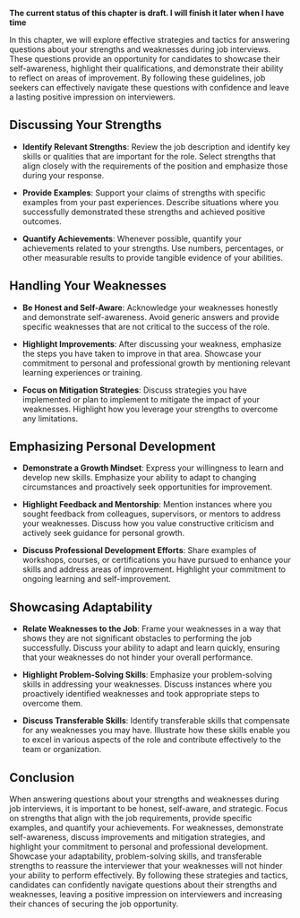 **The current status of this chapter is draft. I will finish it later when I have time**

In this chapter, we will explore effective strategies and tactics for answering questions about your strengths and weaknesses during job interviews. These questions provide an opportunity for candidates to showcase their self-awareness, highlight their qualifications, and demonstrate their ability to reflect on areas of improvement. By following these guidelines, job seekers can effectively navigate these questions with confidence and leave a lasting positive impression on interviewers.

Discussing Your Strengths
-------------------------

* **Identify Relevant Strengths**: Review the job description and identify key skills or qualities that are important for the role. Select strengths that align closely with the requirements of the position and emphasize those during your response.

* **Provide Examples**: Support your claims of strengths with specific examples from your past experiences. Describe situations where you successfully demonstrated these strengths and achieved positive outcomes.

* **Quantify Achievements**: Whenever possible, quantify your achievements related to your strengths. Use numbers, percentages, or other measurable results to provide tangible evidence of your abilities.

Handling Your Weaknesses
------------------------

* **Be Honest and Self-Aware**: Acknowledge your weaknesses honestly and demonstrate self-awareness. Avoid generic answers and provide specific weaknesses that are not critical to the success of the role.

* **Highlight Improvements**: After discussing your weakness, emphasize the steps you have taken to improve in that area. Showcase your commitment to personal and professional growth by mentioning relevant learning experiences or training.

* **Focus on Mitigation Strategies**: Discuss strategies you have implemented or plan to implement to mitigate the impact of your weaknesses. Highlight how you leverage your strengths to overcome any limitations.

Emphasizing Personal Development
--------------------------------

* **Demonstrate a Growth Mindset**: Express your willingness to learn and develop new skills. Emphasize your ability to adapt to changing circumstances and proactively seek opportunities for improvement.

* **Highlight Feedback and Mentorship**: Mention instances where you sought feedback from colleagues, supervisors, or mentors to address your weaknesses. Discuss how you value constructive criticism and actively seek guidance for personal growth.

* **Discuss Professional Development Efforts**: Share examples of workshops, courses, or certifications you have pursued to enhance your skills and address areas of improvement. Highlight your commitment to ongoing learning and self-improvement.

Showcasing Adaptability
-----------------------

* **Relate Weaknesses to the Job**: Frame your weaknesses in a way that shows they are not significant obstacles to performing the job successfully. Discuss your ability to adapt and learn quickly, ensuring that your weaknesses do not hinder your overall performance.

* **Highlight Problem-Solving Skills**: Emphasize your problem-solving skills in addressing your weaknesses. Discuss instances where you proactively identified weaknesses and took appropriate steps to overcome them.

* **Discuss Transferable Skills**: Identify transferable skills that compensate for any weaknesses you may have. Illustrate how these skills enable you to excel in various aspects of the role and contribute effectively to the team or organization.

Conclusion
----------

When answering questions about your strengths and weaknesses during job interviews, it is important to be honest, self-aware, and strategic. Focus on strengths that align with the job requirements, provide specific examples, and quantify your achievements. For weaknesses, demonstrate self-awareness, discuss improvements and mitigation strategies, and highlight your commitment to personal and professional development. Showcase your adaptability, problem-solving skills, and transferable strengths to reassure the interviewer that your weaknesses will not hinder your ability to perform effectively. By following these strategies and tactics, candidates can confidently navigate questions about their strengths and weaknesses, leaving a positive impression on interviewers and increasing their chances of securing the job opportunity.
